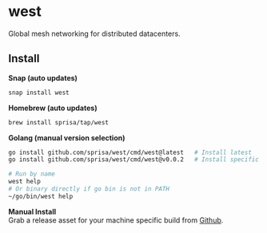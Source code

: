 # west

Global mesh networking for distributed datacenters.


## Install

**Snap (auto updates)**  
```sh
snap install west
```

**Homebrew (auto updates)**  
```sh
brew install sprisa/tap/west
```

**Golang (manual version selection)**
```sh
go install github.com/sprisa/west/cmd/west@latest   # Install latest
go install github.com/sprisa/west/cmd/west@v0.0.2   # Install specific version

# Run by name
west help 
# Or binary directly if go bin is not in PATH
~/go/bin/west help
```

**Manual Install**  
Grab a release asset for your machine specific build from [Github](https://github.com/sprisa/west/releases).
